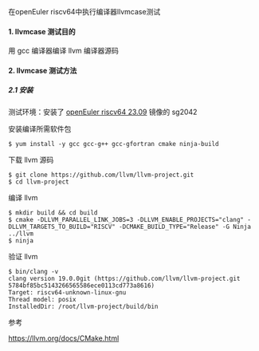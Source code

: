 在openEuler riscv64中执行编译器llvmcase测试

#### 1. llvmcase  测试目的

用 gcc 编译器编译 llvm 编译器源码

#### 2. llvmcase 测试方法

##### 2.1 安装

测试环境：安装了 [openEuler riscv64 23.09](https://repo.tarsier-infra.com/openEuler-RISC-V/preview/openEuler-23.09-V1-riscv64/QEMU/) 镜像的 sg2042

安装编译所需软件包

````
$ yum install -y gcc gcc-g++ gcc-gfortran cmake ninja-build
````

下载 llvm 源码

````
$ git clone https://github.com/llvm/llvm-project.git
$ cd llvm-project
````

编译 llvm

````
$ mkdir build && cd build
$ cmake -DLLVM_PARALLEL_LINK_JOBS=3 -DLLVM_ENABLE_PROJECTS="clang" -DLLVM_TARGETS_TO_BUILD="RISCV" -DCMAKE_BUILD_TYPE="Release" -G Ninja ../llvm
$ ninja
````

验证 llvm

````
$ bin/clang -v
clang version 19.0.0git (https://github.com/llvm/llvm-project.git 5784bf85bc5143266565586ece0113cd773a8616)
Target: riscv64-unknown-linux-gnu
Thread model: posix
InstalledDir: /root/llvm-project/build/bin
````



参考

https://llvm.org/docs/CMake.html



























